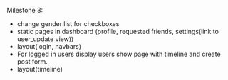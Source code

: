 Milestone 3:

- change gender list for checkboxes
- static pages in dashboard (profile, requested friends, settings(link to user_update view))
- layout(login, navbars)
- For logged in users display users show page with timeline and create post form.
- layout(timeline)
